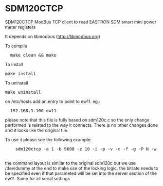 # SDM120CTCP
SDM120CTCP ModBus TCP client to read EASTRON SDM smart mini power meter registers

It depends on libmodbus (http://libmodbus.org)

To compile
<PRE>
  make clean && make
</PRE>
To install
<PRE>
make install
</PRE>
To uninstall
<PRE>
make uninstall
</PRE>
on /etc/hosts add an entry to point to ew11. eg.:
<PRE>
  192.168.1.100 ew11
</PRE>
please note that this file is fully based on sdm120c.c so the only change performed is related to the way it connects.
There is no other changes done and it looks like the original file.

To use it please see the following example:
  <PRE>
    sdm120ctcp -a 1 -b 9600 -z 10 -i -p -v -c -f -g -P N -w 10 -j 10 -d 0 -q /dev/dummy
  </PRE>
the command layout is similar to the original sdm120c but we use /dev/dummy at the end to make use of the locking logic.
the bitrate needs to be specified even if that parameted will be set into the server section of the ew11. Same for all serial settings

  
